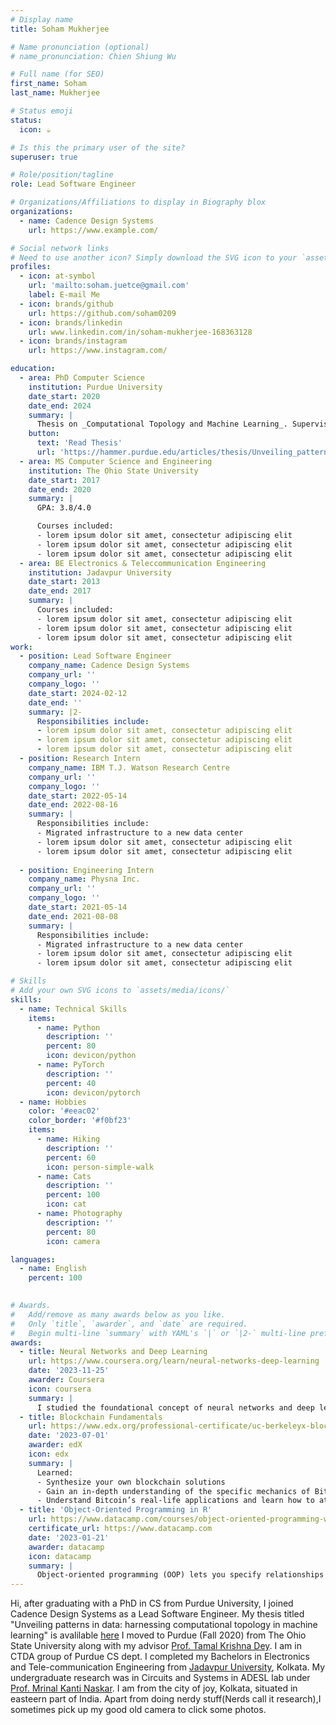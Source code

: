 ```yaml
---
# Display name
title: Soham Mukherjee

# Name pronunciation (optional)
# name_pronunciation: Chien Shiung Wu

# Full name (for SEO)
first_name: Soham
last_name: Mukherjee

# Status emoji
status:
  icon: ☕️

# Is this the primary user of the site?
superuser: true

# Role/position/tagline
role: Lead Software Engineer

# Organizations/Affiliations to display in Biography blox
organizations:
  - name: Cadence Design Systems
    url: https://www.example.com/

# Social network links
# Need to use another icon? Simply download the SVG icon to your `assets/media/icons/` folder.
profiles:
  - icon: at-symbol
    url: 'mailto:soham.juetce@gmail.com'
    label: E-mail Me
  - icon: brands/github
    url: https://github.com/soham0209
  - icon: brands/linkedin
    url: www.linkedin.com/in/soham-mukherjee-168363128
  - icon: brands/instagram
    url: https://www.instagram.com/

education:
  - area: PhD Computer Science
    institution: Purdue University
    date_start: 2020
    date_end: 2024
    summary: |
      Thesis on _Computational Topology and Machine Learning_. Supervised by [Prof Tamal K. Dey](https://www.cs.purdue.edu/homes/tamaldey/). 
    button:
      text: 'Read Thesis'
      url: 'https://hammer.purdue.edu/articles/thesis/Unveiling_patterns_in_data_harnessing_computational_topology_in_machine_learning/25114625/1/files/44320463.pdf'
  - area: MS Computer Science and Engineering
    institution: The Ohio State University
    date_start: 2017
    date_end: 2020
    summary: |
      GPA: 3.8/4.0

      Courses included:
      - lorem ipsum dolor sit amet, consectetur adipiscing elit
      - lorem ipsum dolor sit amet, consectetur adipiscing elit
      - lorem ipsum dolor sit amet, consectetur adipiscing elit
  - area: BE Electronics & Teleccommunication Engineering
    institution: Jadavpur University
    date_start: 2013
    date_end: 2017
    summary: |
      Courses included:
      - lorem ipsum dolor sit amet, consectetur adipiscing elit
      - lorem ipsum dolor sit amet, consectetur adipiscing elit
      - lorem ipsum dolor sit amet, consectetur adipiscing elit
work:
  - position: Lead Software Engineer
    company_name: Cadence Design Systems
    company_url: ''
    company_logo: ''
    date_start: 2024-02-12
    date_end: ''
    summary: |2-
      Responsibilities include:
      - lorem ipsum dolor sit amet, consectetur adipiscing elit
      - lorem ipsum dolor sit amet, consectetur adipiscing elit
      - lorem ipsum dolor sit amet, consectetur adipiscing elit
  - position: Research Intern
    company_name: IBM T.J. Watson Research Centre
    company_url: ''
    company_logo: ''
    date_start: 2022-05-14
    date_end: 2022-08-16
    summary: |
      Responsibilities include:
      - Migrated infrastructure to a new data center
      - lorem ipsum dolor sit amet, consectetur adipiscing elit
      - lorem ipsum dolor sit amet, consectetur adipiscing elit
  
  - position: Engineering Intern
    company_name: Physna Inc.
    company_url: ''
    company_logo: ''
    date_start: 2021-05-14
    date_end: 2021-08-08
    summary: |
      Responsibilities include:
      - Migrated infrastructure to a new data center
      - lorem ipsum dolor sit amet, consectetur adipiscing elit
      - lorem ipsum dolor sit amet, consectetur adipiscing elit

# Skills
# Add your own SVG icons to `assets/media/icons/`
skills:
  - name: Technical Skills
    items:
      - name: Python
        description: ''
        percent: 80
        icon: devicon/python
      - name: PyTorch
        description: ''
        percent: 40
        icon: devicon/pytorch
  - name: Hobbies
    color: '#eeac02'
    color_border: '#f0bf23'
    items:
      - name: Hiking
        description: ''
        percent: 60
        icon: person-simple-walk
      - name: Cats
        description: ''
        percent: 100
        icon: cat
      - name: Photography
        description: ''
        percent: 80
        icon: camera

languages:
  - name: English
    percent: 100
  

# Awards.
#   Add/remove as many awards below as you like.
#   Only `title`, `awarder`, and `date` are required.
#   Begin multi-line `summary` with YAML's `|` or `|2-` multi-line prefix and indent 2 spaces below.
awards:
  - title: Neural Networks and Deep Learning
    url: https://www.coursera.org/learn/neural-networks-deep-learning
    date: '2023-11-25'
    awarder: Coursera
    icon: coursera
    summary: |
      I studied the foundational concept of neural networks and deep learning. By the end, I was familiar with the significant technological trends driving the rise of deep learning; build, train, and apply fully connected deep neural networks; implement efficient (vectorized) neural networks; identify key parameters in a neural network’s architecture; and apply deep learning to your own applications.
  - title: Blockchain Fundamentals
    url: https://www.edx.org/professional-certificate/uc-berkeleyx-blockchain-fundamentals
    date: '2023-07-01'
    awarder: edX
    icon: edx
    summary: |
      Learned:
      - Synthesize your own blockchain solutions
      - Gain an in-depth understanding of the specific mechanics of Bitcoin
      - Understand Bitcoin’s real-life applications and learn how to attack and destroy Bitcoin, Ethereum, smart contracts and Dapps, and alternatives to Bitcoin’s Proof-of-Work consensus algorithm
  - title: 'Object-Oriented Programming in R'
    url: https://www.datacamp.com/courses/object-oriented-programming-with-s3-and-r6-in-r
    certificate_url: https://www.datacamp.com
    date: '2023-01-21'
    awarder: datacamp
    icon: datacamp
    summary: |
      Object-oriented programming (OOP) lets you specify relationships between functions and the objects that they can act on, helping you manage complexity in your code. This is an intermediate level course, providing an introduction to OOP, using the S3 and R6 systems. S3 is a great day-to-day R programming tool that simplifies some of the functions that you write. R6 is especially useful for industry-specific analyses, working with web APIs, and building GUIs.
---
```


Hi, after graduating with a PhD in CS from Purdue University, I joined Cadence Design Systems as a Lead Software Engineer. My thesis titled "Unveiling patterns in data: harnessing computational topology in machine learning" is avalilable [here](https://hammer.purdue.edu/articles/thesis/Unveiling_patterns_in_data_harnessing_computational_topology_in_machine_learning/25114625/1/files/44320463.pdf) I moved to Purdue (Fall 2020) from The Ohio State University along with my advisor [Prof. Tamal Krishna Dey](https://www.cs.purdue.edu/homes/tamaldey/). I am in CTDA group of Purdue CS dept. I completed my Bachelors in Electronics and Tele-communication Engineering from [Jadavpur University](http://www.jaduniv.edu.in), Kolkata. My undergraduate research was in Circuits and Systems in ADESL lab under [Prof. Mrinal Kanti Naskar](https://scholar.google.com/citations?user=t5kOc_EAAAAJ&hl=en). I am from the city of joy, Kolkata, situated in easteern part of India. Apart from doing nerdy stuff(Nerds call it research),I sometimes pick up my good old camera to click some photos.
